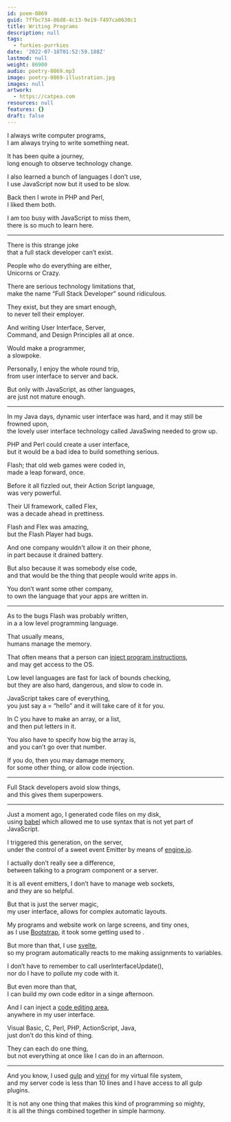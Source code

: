 ```yaml
---
id: poem-0869
guid: 7ffbc734-86d8-4c13-9e19-f497ca0630c1
title: Writing Programs
description: null
tags:
  - furkies-purrkies
date: '2022-07-18T01:52:59.188Z'
lastmod: null
weight: 86900
audio: poetry-0869.mp3
image: poetry-0869-illustration.jpg
images: null
artwork:
  - https://catpea.com
resources: null
features: {}
draft: false
---
```


I always write computer programs,\
I am always trying to write something neat.

It has been quite a journey,\
long enough to observe technology change.

I also learned a bunch of languages I don’t use,\
I use JavaScript now but it used to be slow.

Back then I wrote in PHP and Perl,\
I liked them both.

I am too busy with JavaScript to miss them,\
there is so much to learn here.

---

There is this strange joke\
that a full stack developer can’t exist.

People who do everything are either,\
Unicorns or Crazy.

There are serious technology limitations that,\
make the name “Full Stack Developer” sound ridiculous.

They exist, but they are smart enough,\
to never tell their employer.

And writing User Interface, Server,\
Command, and Design Principles all at once.

Would make a programmer,\
a slowpoke.

Personally, I enjoy the whole round trip,\
from user interface to server and back.

But only with JavaScript, as other languages,\
are just not mature enough.

---

In my Java days, dynamic user interface was hard, and it may still be frowned upon,\
the lovely user interface technology called JavaSwing needed to grow up.

PHP and Perl could create a user interface,\
but it would be a bad idea to build something serious.

Flash; that old web games were coded in,\
made a leap forward, once.

Before it all fizzled out, their Action Script language,\
was very powerful.

Their UI framework, called Flex,\
was a decade ahead in prettiness.

Flash and Flex was amazing,\
but the Flash Player had bugs.

And one company wouldn't allow it on their phone,\
in part because it drained battery.

But also because it was somebody else code,\
and that would be the thing that people would write apps in.

You don’t want some other company,\
to own the language that your apps are written in.

---

As to the bugs Flash was probably written,\
in a a low level programming language.

That usually means,\
humans manage the memory.

That often means that a person can [inject program instructions](https://www.youtube.com/watch?v=AD-iXWANggo),\
and may get access to the OS.

Low level languages are fast for lack of bounds checking,\
but they are also hard, dangerous, and slow to code in.

JavaScript takes care of everything,\
you just say a = “hello” and it will take care of it for you.

In C you have to make an array, or a list,\
and then put letters in it.

You also have to specify how big the array is,\
and you can’t go over that number.

If you do, then you may damage memory,\
for some other thing, or allow code injection.

---

Full Stack developers avoid slow things,\
and this gives them superpowers.

---

Just a moment ago, I generated code files on my disk,\
using [babel](https://www.youtube.com/watch?v=yLrNwo4wXOs) which allowed me to use syntax that is not yet part of JavaScript.

I triggered this generation, on the server,\
under the control of a sweet event Emitter by means of [engine.io](https://www.youtube.com/watch?v=ZKEqqIO7n-k).

I actually don’t really see a difference,\
between talking to a program component or a server.

It is all event emitters, I don’t have to manage web sockets,\
and they are so helpful.

But that is just the server magic,\
my user interface, allows for complex automatic layouts.

My programs and website work on large screens, and tiny ones,\
as I use [Bootstrap](https://www.youtube.com/watch?v=O_9u1P5YjVc\&list=PL4cUxeGkcC9joIM91nLzd_qaH_AimmdAR), it took some getting used to .

But more than that, I use [svelte](https://www.youtube.com/watch?v=043h4ugAj4c),\
so my program automatically reacts to me making assignments to variables.

I don’t have to remember to call userInterfaceUpdate(),\
nor do I have to pollute my code with it.

But even more than that,\
I can build my own code editor in a singe afternoon.

And I can inject a [code editing area](https://www.youtube.com/watch?v=GRxiFiHZ_lg),\
anywhere in my user interface.

Visual Basic, C, Perl, PHP, ActionScript, Java,\
just don’t do this kind of thing.

They can each do one thing,\
but not everything at once like I can do in an afternoon.

---

And you know, I used [gulp](https://www.youtube.com/watch?v=oRoy1fJbMls) and [vinyl](https://www.youtube.com/watch?v=R9ZZT2m58yo) for my virtual file system,\
and my server code is less than 10 lines and I have access to all gulp plugins.

It is not any one thing that makes this kind of programming so mighty,\
it is all the things combined together in simple harmony.
